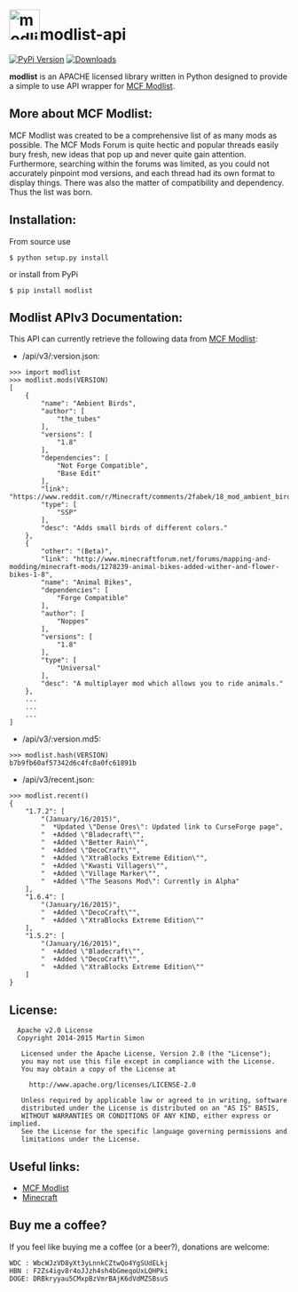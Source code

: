 <h1><img src="https://raw.github.com/c0ding/modlist-api/master/doc/modlist.png" height=55 alt="modlist" title="modlist">modlist-api</h1>

[![PyPi Version](http://img.shields.io/pypi/v/modlist.svg)](https://pypi.python.org/pypi/modlist/)   [![Downloads](http://img.shields.io/pypi/dm/modlist.svg)](https://pypi.python.org/pypi/modlist/)

**modlist** is an APACHE licensed library written in Python designed to provide a simple to use API wrapper for [MCF Modlist](http://modlist.mcf.li/).

## More about MCF Modlist:

MCF Modlist was created to be a comprehensive list of as many mods as possible. The MCF Mods Forum is quite hectic and popular threads easily bury fresh, new ideas that pop up and never quite gain attention.
Furthermore, searching within the forums was limited, as you could not accurately pinpoint mod versions, and each thread had its own format to display things. There was also the matter of compatibility and dependency. Thus the list was born.

## Installation:

From source use

    $ python setup.py install

or install from PyPi

    $ pip install modlist

## Modlist APIv3 Documentation:

This API can currently retrieve the following data from [MCF Modlist](http://modlist.mcf.li/):

  - /api/v3/:version.json:

```
>>> import modlist
>>> modlist.mods(VERSION)
[
    {
        "name": "Ambient Birds", 
        "author": [
            "the_tubes"
        ], 
        "versions": [
            "1.8"
        ], 
        "dependencies": [
            "Not Forge Compatible", 
            "Base Edit"
        ], 
        "link": "https://www.reddit.com/r/Minecraft/comments/2fabek/18_mod_ambient_birds/", 
        "type": [
            "SSP"
        ], 
        "desc": "Adds small birds of different colors."
    }, 
    {
        "other": "(Beta)", 
        "link": "http://www.minecraftforum.net/forums/mapping-and-modding/minecraft-mods/1278239-animal-bikes-added-wither-and-flower-bikes-1-8", 
        "name": "Animal Bikes", 
        "dependencies": [
            "Forge Compatible"
        ], 
        "author": [
            "Noppes"
        ], 
        "versions": [
            "1.8"
        ], 
        "type": [
            "Universal"
        ], 
        "desc": "A multiplayer mod which allows you to ride animals."
    },
	...
	...
	...
]
```

  - /api/v3/:version.md5:

```
>>> modlist.hash(VERSION)
b7b9fb60af57342d6c4fc8a0fc61891b
```

  - /api/v3/recent.json:

```
>>> modlist.recent()
{
    "1.7.2": [
        "(January/16/2015)",
        "  *Updated \"Dense Ores\": Updated link to CurseForge page",
        "  +Added \"Bladecraft\"",
        "  +Added \"Better Rain\"",
        "  +Added \"DecoCraft\"",
        "  +Added \"XtraBlocks Extreme Edition\"",
        "  +Added \"Kwasti Villagers\"",
        "  +Added \"Village Marker\"",
        "  +Added \"The Seasons Mod\": Currently in Alpha"
    ],
    "1.6.4": [
        "(January/16/2015)",
        "  +Added \"DecoCraft\"",
        "  +Added \"XtraBlocks Extreme Edition\""
    ],
    "1.5.2": [
        "(January/16/2015)",
        "  +Added \"Bladecraft\"",
        "  +Added \"DecoCraft\"",
        "  +Added \"XtraBlocks Extreme Edition\""
    ]
}
```

## License:

```
  Apache v2.0 License
  Copyright 2014-2015 Martin Simon

   Licensed under the Apache License, Version 2.0 (the "License");
   you may not use this file except in compliance with the License.
   You may obtain a copy of the License at

     http://www.apache.org/licenses/LICENSE-2.0

   Unless required by applicable law or agreed to in writing, software
   distributed under the License is distributed on an "AS IS" BASIS,
   WITHOUT WARRANTIES OR CONDITIONS OF ANY KIND, either express or implied.
   See the License for the specific language governing permissions and
   limitations under the License.

```

## Useful links:

* [MCF Modlist](http://modlist.mcf.li/)
* [Minecraft](https://minecraft.net/)

## Buy me a coffee?

If you feel like buying me a coffee (or a beer?), donations are welcome:

```
WDC : WbcWJzVD8yXt3yLnnkCZtwQo4YgSUdELkj
HBN : F2Zs4igv8r4oJJzh4sh4bGmeqoUxLQHPki
DOGE: DRBkryyau5CMxpBzVmrBAjK6dVdMZSBsuS
```
